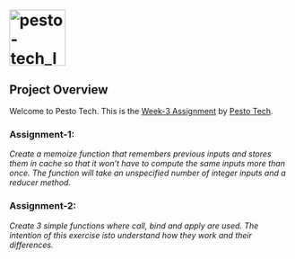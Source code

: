 # <a href="https://www.pesto.tech/become-a-developer/" target="_blank"><img src="https://pestotech.b-cdn.net/pesto-logo-black.png" alt="pesto-tech_logo" width="100px"></a>

## Project Overview
Welcome to Pesto Tech. This is the [Week-3 Assignment](https://pestotech.teachable.com/courses/1782350/lectures/40231498) by [Pesto Tech](https://www.pesto.tech/become-a-developer/).

### Assignment-1:
*Create a memoize function that remembers previous inputs and stores them in cache so that it won’t have to compute the same inputs more than once. The function will take an unspecified number of integer inputs and a reducer method.*

### Assignment-2:
*Create 3 simple functions where call, bind and apply are used. The intention of this exercise isto understand how they work and their differences.*